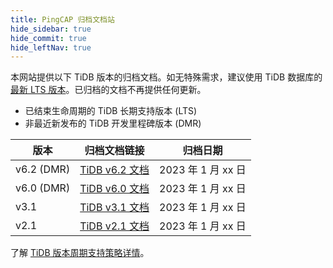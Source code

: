 ```yaml
---
title: PingCAP 归档文档站
hide_sidebar: true
hide_commit: true
hide_leftNav: true
---
```


<DocHomeContainer title="PingCAP 归档文档" subTitle="访问 TiDB 数据库的归档文档" archive>

<DocHomeSection label="TiDB" anchor="tidb" id="tidb">
  
本网站提供以下 TiDB 版本的归档文档。如无特殊需求，建议使用 TiDB 数据库的<a href="https://docs.pingcap.com/zh/tidb/stable">最新 LTS 版本</a>。已归档的文档不再提供任何更新。

- 已结束生命周期的 TiDB 长期支持版本 (LTS)
- 非最近新发布的 TiDB 开发里程碑版本 (DMR)

| 版本        | 归档文档链接                                             | 归档日期 |
| ---------- | ------------------------------------------------------ | ----------------- |
| v6.2 (DMR) | [TiDB v6.2 文档](https://docs-archive.pingcap.com/zh/tidb/v6.2) | 2023 年 1 月 xx 日 |
| v6.0 (DMR) | [TiDB v6.0 文档](https://docs-archive.pingcap.com/zh/tidb/v6.0) | 2023 年 1 月 xx 日 |
| v3.1       | [TiDB v3.1 文档](https://docs-archive.pingcap.com/zh/tidb/v3.1) | 2023 年 1 月 xx 日 |
| v2.1       | [TiDB v2.1 文档](https://docs-archive.pingcap.com/zh/tidb/v2.1) | 2023 年 1 月 xx 日 |

了解 [TiDB 版本周期支持策略详情](https://cn.pingcap.com/tidb-release-support-policy)。
  
</DocHomeSection>

</DocHomeContainer>
